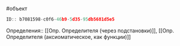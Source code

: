 #объект 

```javascript
ID:: b7081598-c0f6-46b9-5d35-95db5681d5e5 
```

Определения:: [[Опр. Определителя (через подстановки)]], [[Опр. Определителя (аксиоматическое, как функции)]]

